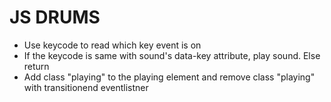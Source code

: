 # JS DRUMS

* Use keycode to read which key event is on
* If the keycode is same with sound's data-key attribute, play sound. Else return
* Add class "playing" to the playing element and remove class "playing" with transitionend eventlistner